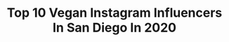 ---
title: Top 10 Vegan Instagram Influencers In San Diego In 2020
description: >-
  Find top vegan Instagram influencers in San Diego in 2020. Most popular hashtags: #sandiego #vegan #veganfood #glutenfree.
platform: Instagram
profiles:
  - username: "missaliciam"
    fullname: >-
      ✺ ᗩᒪᎥᑕᎥᗩ ᗰ ✺
    location: "United States"
    followers: 18604
    engagement: 488
    commentsToLikes: 0.030830
    id: ck6ttfi8lac350j714jw3sgc6
    verified: false
    hashtags: "#peoplescreative, #optoutside, #abandonedplaces, #roadtrippin"
  - username: "apriljackeats"
    fullname: >-
      April | SD📍San Diego
    location: "United States"
    followers: 6062
    engagement: 936
    commentsToLikes: 0.012019
    id: ck0tta34u1t5n0i19nprswvbc
    verified: false
    hashtags: "#mysdmdish, #soupdumpling, #sandiegorestaurants, #sandiegolife"
  - username: "matthowse"
    fullname: >-
      MATT HOWSE
    location: "United States"
    followers: 21914
    engagement: 247
    commentsToLikes: 0.015358
    id: ck6u2uw5eu23e0j71okxqovym
    verified: false
    hashtags: "#magic, #kissisdisco, #dude, #tattoodo"
  - username: "brianturnerofficial"
    fullname: >-
      Brian Turner
    location: "United States"
    followers: 118187
    engagement: 235
    commentsToLikes: 0.029991
    id: ck5ccoldehqcu0i1144n9p9ld
    verified: true
    hashtags: "#plantsmakemehappy, #veganbodybuildingmeals, #veganprotein, #lazyvegan"
  - username: "danielleskyeee"
    fullname: >-
      •Danielle Skye•
    location: "United States"
    followers: 16601
    engagement: 575
    commentsToLikes: 0.021496
    id: ck1398rvqk33c0i19j7y7tw7t
    verified: false
    hashtags: "#artoftheday, #always, #artists, #sd"
  - username: "rachelmbuki"
    fullname: >-
      Rachel Mbuki Marete
    location: "United States"
    followers: 158382
    engagement: 208
    commentsToLikes: 0.034544
    id: ck6tjxiah3m2p0j71go433m6q
    verified: true
    hashtags: "#aboutlastnight, #capricornseason, #volunteerwork, #labordayweekendturnup"
  - username: "geenathelatina"
    fullname: >-
      Geena The Latina Channel 933
    location: "United States"
    followers: 26295
    engagement: 465
    commentsToLikes: 0.045445
    id: ck5bvh0n4jmoa0i11v7ppm1k9
    verified: false
    hashtags: "#ad, #disneyland, #weekendevents, #sandiego"
  - username: "derrickgreenofficial"
    fullname: >-
      Derrick Green 🤘🏾!
    location: "United States"
    followers: 74737
    engagement: 387
    commentsToLikes: 0.029735
    id: ck0tz868rpfxo0i191k2blh0z
    verified: true
    hashtags: "#recife, #savetheplanet, #actor, #comics"
  - username: "kalefornia_kravings"
    fullname: >-
      Caitlin | Easy & Healthy Meals
    location: "United States"
    followers: 4952
    engagement: 2109
    commentsToLikes: 0.563885
    id: ck5bu8xbrhczn0i1105yt7b95
    verified: false
    hashtags: "#cbd, #lemoncheesecake, #thefeedfeed, #comfortfood"
  - username: "khris_bajis"
    fullname: >-
      Khris Bajis
    location: "United States"
    followers: 27689
    engagement: 364
    commentsToLikes: 0.027103
    id: ck5bttzweglw60i11ro1nxehd
    verified: false
    hashtags: "#diyproject, #paintersofinstagram, #coolairbnb, #coronadobeach"
---